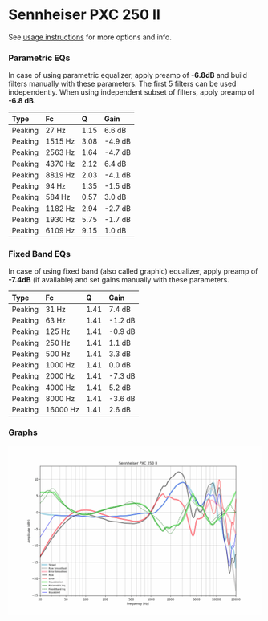 # Sennheiser PXC 250 II
See [usage instructions](https://github.com/jaakkopasanen/AutoEq#usage) for more options and info.

### Parametric EQs
In case of using parametric equalizer, apply preamp of **-6.8dB** and build filters manually
with these parameters. The first 5 filters can be used independently.
When using independent subset of filters, apply preamp of **-6.8 dB**.

| Type    | Fc      |    Q | Gain    |
|:--------|:--------|:-----|:--------|
| Peaking | 27 Hz   | 1.15 | 6.6 dB  |
| Peaking | 1515 Hz | 3.08 | -4.9 dB |
| Peaking | 2563 Hz | 1.64 | -4.7 dB |
| Peaking | 4370 Hz | 2.12 | 6.4 dB  |
| Peaking | 8819 Hz | 2.03 | -4.1 dB |
| Peaking | 94 Hz   | 1.35 | -1.5 dB |
| Peaking | 584 Hz  | 0.57 | 3.0 dB  |
| Peaking | 1182 Hz | 2.94 | -2.7 dB |
| Peaking | 1930 Hz | 5.75 | -1.7 dB |
| Peaking | 6109 Hz | 9.15 | 1.0 dB  |

### Fixed Band EQs
In case of using fixed band (also called graphic) equalizer, apply preamp of **-7.4dB**
(if available) and set gains manually with these parameters.

| Type    | Fc       |    Q | Gain    |
|:--------|:---------|:-----|:--------|
| Peaking | 31 Hz    | 1.41 | 7.4 dB  |
| Peaking | 63 Hz    | 1.41 | -1.2 dB |
| Peaking | 125 Hz   | 1.41 | -0.9 dB |
| Peaking | 250 Hz   | 1.41 | 1.1 dB  |
| Peaking | 500 Hz   | 1.41 | 3.3 dB  |
| Peaking | 1000 Hz  | 1.41 | 0.0 dB  |
| Peaking | 2000 Hz  | 1.41 | -7.3 dB |
| Peaking | 4000 Hz  | 1.41 | 5.2 dB  |
| Peaking | 8000 Hz  | 1.41 | -3.6 dB |
| Peaking | 16000 Hz | 1.41 | 2.6 dB  |

### Graphs
![](./Sennheiser%20PXC%20250%20II.png)